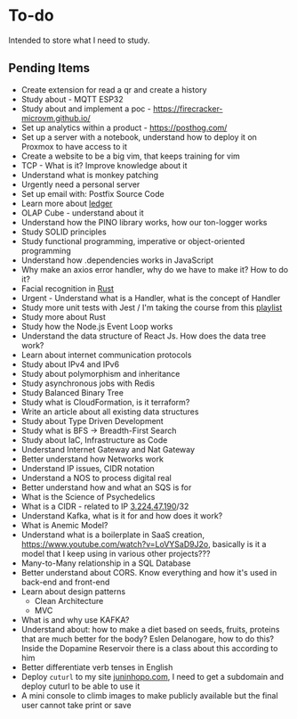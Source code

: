 # To-do

Intended to store what I need to study.

## Pending Items

- Create extension for read a qr and create a history
- Study about - MQTT ESP32
- Study about and implement a poc - https://firecracker-microvm.github.io/
- Set up analytics within a product - https://posthog.com/
- Set up a server with a notebook, understand how to deploy it on Proxmox to have access to it
- Create a website to be a big vim, that keeps training for vim
- TCP - What is it? Improve knowledge about it
- Understand what is monkey patching
- Urgently need a personal server
- Set up email with: Postfix Source Code
- Learn more about [ledger](https://ledger-cli.org/doc/ledger3.html)
- OLAP Cube - understand about it
- Understand how the PINO library works, how our ton-logger works
- Study SOLID principles
- Study functional programming, imperative or object-oriented programming
- Understand how .dependencies works in JavaScript
- Why make an axios error handler, why do we have to make it? How to do it?
- Facial recognition in [Rust](https://www.youtube.com/watch?v=8iDeXbCKlvE)
- Urgent - Understand what is a Handler, what is the concept of Handler
- Study more unit tests with Jest / I'm taking the course from this [playlist](https://www.youtube.com/watch?v=bA9dgNMHVMU&list=PLz_YTBuxtxt6_Zf1h-qzNsvVt46H8ziKh&index=7)
- Study more about Rust
- Study how the Node.js Event Loop works
- Understand the data structure of React Js. How does the data tree work?
- Learn about internet communication protocols
- Study about IPv4 and IPv6
- Study about polymorphism and inheritance
- Study asynchronous jobs with Redis
- Study Balanced Binary Tree
- Study what is CloudFormation, is it terraform?
- Write an article about all existing data structures
- Study about Type Driven Development
- Study what is BFS -> Breadth-First Search
- Study about IaC, Infrastructure as Code
- Understand Internet Gateway and Nat Gateway
- Better understand how Networks work
- Understand IP issues, CIDR notation
- Understand a NOS to process digital real
- Better understand how and what an SQS is for
- What is the Science of Psychedelics
- What is a CIDR - related to IP [3.224.47.190](https://us-east-1.console.aws.amazon.com/vpcconsole/home?region=us-east-1#Addresses:public-ip=3.224.47.190)/32
- Understand Kafka, what is it for and how does it work?
- What is Anemic Model?
- Understand what is a boilerplate in SaaS creation, https://www.youtube.com/watch?v=LoVYSaD9J2o, basically is it a model that I keep using in various other projects???
- Many-to-Many relationship in a SQL Database
- Better understand about CORS. Know everything and how it's used in back-end and front-end
- Learn about design patterns
    - Clean Architecture
    - MVC
- What is and why use KAFKA?
- Understand about: how to make a diet based on seeds, fruits, proteins that are much better for the body? Eslen Delanogare, how to do this? Inside the Dopamine Reservoir there is a class about this according to him
- Better differentiate verb tenses in English
- Deploy `cuturl` to my site [juninhopo.com](http://juninhopo.com/), I need to get a subdomain and deploy cuturl to be able to use it
- A mini console to climb images to make publicly available but the final user cannot take print or save